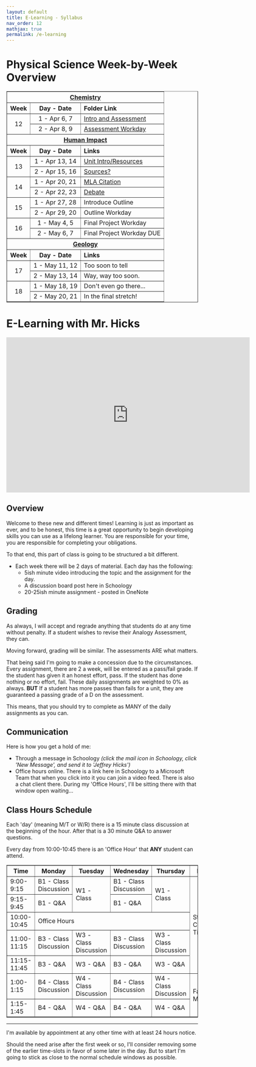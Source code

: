 ```yaml
---
layout: default
title: E-Learning - Syllabus
nav_order: 12
mathjax: true
permalink: /e-learning
---
```

# Physical Science Week-by-Week Overview
<table  style="border-collapse: collapse;" border="1">
  <!-- Chemistry -->
  <tr>
    <th colspan="3" align="center"><a href="/e-learning/chemistry">Chemistry</a></th>
  </tr>
  <tr>
    <th align="center">Week</th>
    <th align="center">Day - Date</th>
    <th align="left">Folder Link</th>
  </tr>
  <!-- Week 12 -->
  <tr>
    <td rowspan="2" align="center">12</td>
    <td align="center">1 - Apr 6, 7</td>
    <td><a href="/e-learning/12-1">Intro and Assessment</a></td>
  </tr>
  <tr>
    <td align="center">2 - Apr 8, 9</td>
    <td><a href="/e-learning/12-2">Assessment Workday</a></td>
  </tr>
<!-- Human Impact -->
  <tr>
    <th colspan="3" align="center"><a href="/e-learning/human-impact">Human Impact</a></th>
  </tr>
  <tr>
    <th align="center">Week</th>
    <th align="center">Day - Date</th>
    <th align="left">Links</th>
  </tr>
  <!-- Week 13 -->
  <tr>
    <td rowspan="2" align="center">13</td>
    <td align="center">1 - Apr 13, 14</td>
    <td><a href="/e-learning/13-1">Unit Intro/Resources</a></td>
  </tr>
  <tr>
    <td align="center">2 - Apr 15, 16</td>
    <td><a href="/e-learning/13-2">Sources?</a></td>
  </tr>
  <!-- Week 14 -->
  <tr>
    <td rowspan="2" align="center">14</td>
    <td align="center">1 - Apr 20, 21</td>
    <td><a href="/e-learning/14-1">MLA Citation</a></td>
  </tr>
  <tr>
    <td align="center">2 - Apr 22, 23</td>
    <td><a href="/e-learning/14-2">Debate</a></td>
  </tr>
  <!-- Week 15 -->
  <tr>
    <td rowspan="2" align="center">15</td>
    <td align="center">1 - Apr 27, 28</td>
    <td>Introduce Outline</td>
  </tr>
  <tr>
    <td align="center">2 - Apr 29, 20</td>
    <td>Outline Workday</td>
  </tr>
  <!-- Week 16 -->
  <tr>
    <td rowspan="2" align="center">16</td>
    <td align="center">1 - May 4, 5</td>
    <td>Final Project Workday</td>
  </tr>
  <tr>
    <td align="center">2 - May 6, 7</td>
    <td>Final Project Workday DUE</td>
  </tr>
<!-- Earth Science -->
  <tr>
    <th colspan="3" align="center"><a href="/e-learning/geology">Geology</a></th>
  </tr>
  <tr>
    <th align="center">Week</th>
    <th align="center">Day - Date</th>
    <th align="left">Links</th>
  </tr>

  <!-- Week 17 -->
  <tr>
    <td rowspan="2" align="center">17</td>
    <td align="center">1 - May 11, 12</td>
    <td>Too soon to tell</td>
  </tr>
  <tr>
    <td align="center">2 - May 13, 14</td>
    <td>Way, way too soon.</td>
  </tr>
  <!-- Week 18 -->
  <tr>
    <td rowspan="2" align="center">18</td>
    <td align="center">1 - May 18, 19</td>
    <td>Don't even go there...</td>
  </tr>
  <tr>
    <td align="center">2 - May 20, 21</td>
    <td>In the final stretch!</td>
  </tr>
</table>

# E-Learning with Mr. Hicks
<iframe width="640" height="408" src="https://www.loom.com/embed/4e4926fc98144ab9b24e7d4f07bca1d5" frameborder="0" webkitallowfullscreen mozallowfullscreen allowfullscreen></iframe>

## Overview
Welcome to these new and different times!
Learning is just as important as ever, and to be honest, this time is a great opportunity to begin developing skills you can use as a lifelong learner.
You are responsible for your time, you are responsible for completing your obligations.

To that end, this part of class is going to be structured a bit different.

  * Each week there will be 2 days of material. Each day has the following:
    * 5ish minute video introducing the topic and the assignment for the day.
    * A discussion board post here in Schoology
    * 20-25ish minute assignment - posted in OneNote

## Grading
As always, I will accept and regrade anything that students do at any time without penalty.
If a student wishes to revise their Analogy Assessment, they can.

Moving forward, grading will be similar.
The assessments ARE what matters.

That being said I'm going to make a concession due to the circumstances.
Every assignment, there are 2 a week, will be entered as a pass/fail grade.
If the student has given it an honest effort, pass.
If the student has done nothing or no effort, fail.
These daily assignments are weighted to 0% as always.
**BUT** If a student has more passes than fails for a unit, they are guaranteed a passing grade of a D on the assessment.

This means, that you should try to complete as MANY of the daily assignments as you can.

## Communication
Here is how you get a hold of me:

  * Through a message in Schoology *(click the mail icon in Schoology, click 'New Message', and send it to 'Jeffrey Hicks')*
  * Office hours online.  There is a link here in Schoology to a Microsoft Team that when you click into it you can join a video feed.  There is also a chat client there.  During my 'Office Hours', I'll be sitting there with that window open waiting...

## Class Hours Schedule
Each 'day' (meaning M/T or W/R) there is a 15 minute class discussion at the beginning of the hour.
After that is a 30 minute Q&A to answer questions.

Every day from 10:00-10:45 there is an 'Office Hour' that **ANY** student can attend.

<table style="border-collapse: collapse;" border="1">
  <tr>
    <th>Time</th>
    <th>Monday</th>
    <th>Tuesday</th>
    <th>Wednesday</th>
    <th>Thursday</th>
    <th>Friday</th>
  </tr>
  <tr>
    <td>9:00-9:15</td>
    <td>B1 - Class Discussion</td>
    <td rowspan="2">W1 - Class</td>
    <td>B1 - Class Discussion</td>
    <td rowspan="2">W1 - Class</td>
    <td rowspan="5">Student Contact Time</td>
  </tr>
  <tr>
    <td>9:15-9:45</td>
    <td>B1 - Q&amp;A</td>
    <td>B1 - Q&amp;A</td>
  </tr>
  <tr>
    <td>10:00-10:45</td>
    <td colspan="4">Office Hours</td>
  </tr>
  <tr>
    <td>11:00-11:15</td>
    <td>B3 - Class Discussion</td>
    <td>W3 - Class Discussion</td>
    <td>B3 - Class Discussion</td>
    <td>W3 - Class Discussion<br></td>
  </tr>
  <tr>
    <td>11:15-11:45</td>
    <td>B3 - Q&amp;A</td>
    <td>W3 - Q&amp;A</td>
    <td>B3 - Q&amp;A</td>
    <td>W3 - Q&amp;A</td>
  </tr>
  <tr>
    <td>1:00-1:15</td>
    <td>B4 - Class Discussion</td>
    <td>W4 - Class Discussion</td>
    <td>B4 - Class Discussion</td>
    <td>W4 - Class Discussion</td>
    <td rowspan="2">Faculty Meetings</td>
  </tr>
  <tr>
    <td>1:15-1:45</td>
    <td>B4 - Q&amp;A</td>
    <td>W4 - Q&amp;A</td>
    <td>B4 - Q&amp;A</td>
    <td>W4 - Q&amp;A</td>
  </tr>
</table>


****
I'm available by appointment at any other time with at least 24 hours notice.

Should the need arise after the first week or so, I'll consider removing some of the earlier time-slots in favor of some later in the day.
But to start I'm going to stick as close to the normal schedule windows as possible.